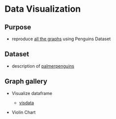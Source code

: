 # Data Visualization

## Purpose

- reproduce [all the graphs](https://www.r-graph-gallery.com/index.html) using Penguins Dataset

## Dataset

- description of [palmerpenguins](https://allisonhorst.github.io/palmerpenguins/articles/intro.html)

## Graph gallery

- Visualize dataframe

  - [visdata](https://github.com/ropensci/visdat)
  
- Violin Chart

